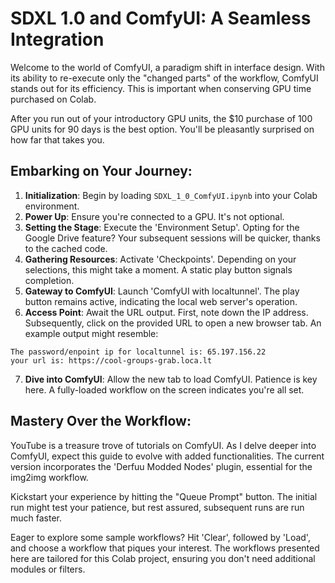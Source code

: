 # SDXL 1.0 and ComfyUI: A Seamless Integration

Welcome to the world of ComfyUI, a paradigm shift in interface design. With its ability to re-execute only the "changed parts" of the workflow, ComfyUI stands out for its efficiency. This is important when conserving GPU time purchased on Colab. 

After you run out of your introductory GPU units, the $10 purchase of 100 GPU units for 90 days is the best option.  You'll be pleasantly surprised on how far that takes you.

## Embarking on Your Journey:

1. **Initialization**: Begin by loading `SDXL_1_0_ComfyUI.ipynb` into your Colab environment.
2. **Power Up**: Ensure you're connected to a GPU. It's not optional.
3. **Setting the Stage**: Execute the 'Environment Setup'. Opting for the Google Drive feature? Your subsequent sessions will be quicker, thanks to the cached code.
4. **Gathering Resources**: Activate 'Checkpoints'. Depending on your selections, this might take a moment. A static play button signals completion.
5. **Gateway to ComfyUI**: Launch 'ComfyUI with localtunnel'. The play button remains active, indicating the local web server's operation.
6. **Access Point**: Await the URL output. First, note down the IP address. Subsequently, click on the provided URL to open a new browser tab. An example output might resemble:

```
The password/enpoint ip for localtunnel is: 65.197.156.22
your url is: https://cool-groups-grab.loca.lt
```

7. **Dive into ComfyUI**: Allow the new tab to load ComfyUI. Patience is key here. A fully-loaded workflow on the screen indicates you're all set.

## Mastery Over the Workflow:

YouTube is a treasure trove of tutorials on ComfyUI. As I delve deeper into ComfyUI, expect this guide to evolve with added functionalities. The current version incorporates the 'Derfuu Modded Nodes' plugin, essential for the img2img workflow.

Kickstart your experience by hitting the "Queue Prompt" button. The initial run might test your patience, but rest assured, subsequent runs are run much faster.

Eager to explore some sample workflows? Hit 'Clear', followed by 'Load', and choose a workflow that piques your interest. The workflows presented here are tailored for this Colab project, ensuring you don't need additional modules or filters.

